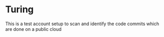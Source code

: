 # Turing
This is a test account setup to scan and identify the code commits which are done on a public cloud
